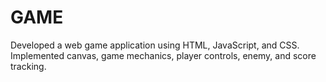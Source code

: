 # GAME
Developed a web game application using HTML, JavaScript, and CSS. Implemented canvas, game mechanics, player controls, enemy, and score tracking.
